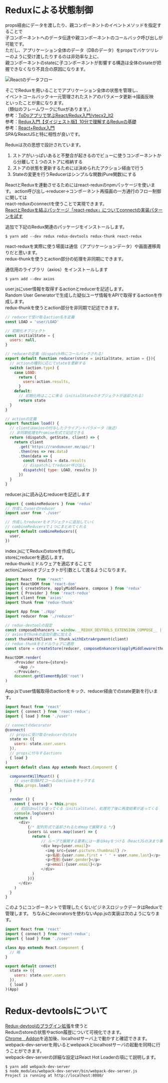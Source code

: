 # Reduxによる状態制御
props経由にデータを渡したり、親コンポーネントのイベントメソッドを指定することで  
子コンポーネントへのデータ伝達や親コンポーネントのコールバック呼び出しが可能です。  
ただし、アプリケーション全体のデータ（DBのデータ）をpropsでバケツリレーのように受け渡したりするのは非効率な上に、  
親コンポーネントのstateに子コンポーネントが影響する構造は全体のstateが把握できなくなり不具合の原因になります。  

![Reactのデータフロー](https://github.com/teradonburi/learnReactJS/blob/ReactRedux/dataflow.png)

そこでReduxを用いることでアプリケーション全体の状態を管理し、  
イベントコールバック→一元管理されたストアのパラメータ更新→描画反映  
といったことが楽になります。  
（類似のフレームワークにfluxがあります。）  
参考：[ToDoアプリで学ぶReact/Redux入門/vtecx2_lt2](https://speakerdeck.com/nishina555/vtecx2-lt2)  
参考：[Redux入門【ダイジェスト版】10分で理解するReduxの基礎](https://qiita.com/kiita312/items/49a1f03445b19cf407b7)  
参考：[React+Redux入門](https://qiita.com/erukiti/items/e16aa13ad81d5938374e)  
SPAなReactJSと特に相性が良いです。  
  
Reduxは次の思想で設計されています。  

1. ストアがいっぱいあると不整合が起きるのでビューに使うコンポーネントから分離して１つのストアに格納する
2. ストアの状態を更新するためには決められたアクション経由で行う
3. Stateの変更を行うReducerはシンプルな関数(Pure関数)にする

ReactとReduxを連動させるためにはreact-reduxのnpmパッケージを使います。
action呼び出し→reducer→コンポーネント再描画の一方通行のフロー制御に関しては  
react-reduxのconnectを使うことで実現できます。  
[ReactとReduxを結ぶパッケージ「react-redux」についてconnectの実装パターンを試す](https://qiita.com/MegaBlackLabel/items/df868e734d199071b883)  

追加で下記のRedux関連のパッケージをインストールします。  

```
$ yarn add --dev redux redux-devtools redux-thunk react-redux
```

react-reduxを実際に使う場面は通信（アプリケーションデータ）や画面遷移周りだと思います。  
redux-thunkを使うとaction部分の処理を非同期にできます。  
  
通信用のライブラリ（axios）をインストールします  

```
$ yarn add --dev axios
```

user.jsにuser情報を取得するactionとreducerを記述します。  
Random User Generatorで生成した疑似ユーザ情報をAPIで取得するactionを作成します。  
redux-thunkを使うとaction部分を非同期で記述できます。  

```user.js
// reducerで受け取るaction名を定義
const LOAD = 'user/LOAD'

// 初期化オブジェクト
const initialState = {
  users: null,
}

// reducerの定義（dispatch時にコールバックされる）
export default function reducer(state = initialState, action = {}){
  // actionの種別に応じてstateを更新する
  switch (action.type) {
    case LOAD:
      return {
        users:action.results,
      }
    default:
      // 初期化時はここに来る（initialStateのオブジェクトが返却される）
      return state
  }
}

// actionの定義
export function load() {
  // clientはaxiosの付与したクライアントパラメータ（後述）
  // 非同期処理をPromise形式で記述できる
  return (dispatch, getState, client) => {
    return client
      .get('https://randomuser.me/api/')
      .then(res => res.data)
      .then(data => {
        const results = data.results
        // dispatchしてreducer呼び出し
        dispatch({ type: LOAD, results })
      })
  }
}
```

reducer.jsに読み込むreducerを記述します

```reducer.js
import { combineReducers } from 'redux'
// 作成したuserのreducer
import user from './user'

// 作成したreducerをオブジェクトに追加していく
// combineReducersで１つにまとめてくれる
export default combineReducers({
  user,
})
```

index.jsにてReduxのstoreを作成し  
storeにreducerを適応します。  
redux-thunkミドルウェアを適応することで  
actionにaxiosオブジェクトが引数として渡るようになります。  

```index.js
import React  from 'react'
import ReactDOM from 'react-dom'
import { createStore, applyMiddleware, compose } from 'redux'
import { Provider } from 'react-redux'
import client from 'axios'
import thunk from 'redux-thunk'

import App from './App'
import reducer from './reducer'

// redux-devtoolの設定
const composeEnhancers = window.__REDUX_DEVTOOLS_EXTENSION_COMPOSE__ || compose
// axiosをthunkの追加引数に加える
const thunkWithClient = thunk.withExtraArgument(client)
// redux-thunkをミドルウェアに適用
const store = createStore(reducer, composeEnhancers(applyMiddleware(thunkWithClient)))

ReactDOM.render(
    <Provider store={store}>
      <App />
    </Provider>,
    document.getElementById('root')
)
```

App.jsでuser情報取得のactionをキック、reducer経由でのstate更新を行います。

```App.js
import React from 'react'
import { connect } from 'react-redux';
import { load } from './user'

// connectのdecorator
@connect(
  // propsに受け取るreducerのstate
  state => ({
    users: state.user.users
  }),
  // propsに付与するactions
  { load }
)
export default class App extends React.Component {

  componentWillMount() {
    // user取得APIコールのactionをキックする
    this.props.load()
  }

  render () {
    const { users } = this.props
    // 初回はnullが返ってくる（initialState）、処理完了後に再度結果が返ってくる
    console.log(users)
    return (
      <div>
          {/* 配列形式で返却されるためmapで展開する */}
          {users && users.map((user) => {
            return (
                // ループで展開する要素には一意なkeyをつける（ReactJSの決まり事）
                <div key={user.email}>
                  <img src={user.picture.thumbnail} />
                  <p>名前:{user.name.first + ' ' + user.name.last}</p>
                  <p>性別:{user.gender}</p>
                  <p>email:{user.email}</p>
                </div>
            )
          })}
      </div>
    )
  }
}
```

このようにコンポーネントで管理したくないビジネスロジックデータはReduxで管理します。
ちなみにdecoratorsを使わないApp.jsの実装は次のようになります。

```App.js
import React from 'react'
import { connect } from 'react-redux';
import { load } from './user'

class App extends React.Component {
  // 略
}

export default connect(
  state => ({
    users: state.user.users
  }),
  { load }  
)(App)
```

# Redux-devtoolsについて
[Redux-devtoolのプラグイン拡張](https://github.com/zalmoxisus/redux-devtools-extension)を使うと  
Reduxのstoreの状態やaction履歴について可視化できます。  
[Chrome　Addon](https://chrome.google.com/webstore/detail/redux-devtools/lmhkpmbekcpmknklioeibfkpmmfibljd)を追加後、localhostサーバ上で動かすと確認できます。  
webpack-dev-serverを用いるとwebpackとlocalhostサーバの起動を同時に行うことができます。  
webpack-dev-serverの詳細な設定はReact Hot Loaderの項にて説明します。  

```
$ yarn add webpack-dev-server
$ node_modules/webpack-dev-server/bin/webpack-dev-server.js 
Project is running at http://localhost:8080/
```

